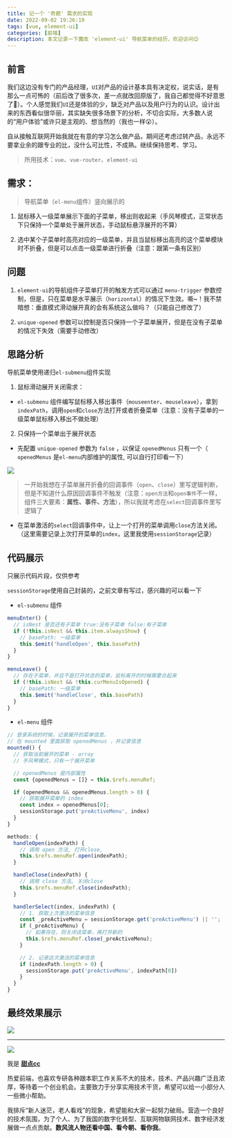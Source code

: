 ```yaml
---
title: 记一个 '奇葩' 需求的实现
date: 2022-09-02 19:26:19
tags: [vue, element-ui]
categories: [前端]
description: 本文记录一下魔改 'element-ui' 导航菜单的经历，欢迎访问😊
---
```


## 前言

我们这边没有专门的产品经理，`UI`对产品的设计基本具有决定权，说实话，是有那么一点可怖的（前后改了很多次，差一点就改回原版了，我自己都觉得不好意思了🤣）。个人感觉我们`UI`还是体验的少，缺乏对产品以及用户行为的认识。设计出来的东西看似很华丽，其实缺失很多场景下的分析，不切合实际，大多数人说的“用户体验”或许只是主观的、想当然的（我也一样😮）。

自从接触互联网开始我就在有意的学习怎么做产品，期间还考虑过转产品，永远不要拿业余的跟专业的比，没什么可比性，不成熟。继续保持思考、学习。

> 所用技术：`vue`、`vue-router`、`element-ui`

## 需求：

> 导航菜单（`el-menu`组件）竖向展示的

1. 鼠标移入一级菜单展示下面的子菜单，移出则收起来（手风琴模式，正常状态下只保持一个菜单处于展开状态，手动鼠标悬浮展开的不算）

2. 选中某个子菜单时高亮对应的一级菜单，并且当鼠标移出高亮的这个菜单模块时不折叠，但是可以点击一级菜单进行折叠（注意：跟第一条有区别）

## 问题

1. `element-ui`的导航组件子菜单打开的触发方式可以通过 `menu-trigger` 参数控制，但是，只在菜单是水平展示（`horizontal`）的情况下生效。嘶~！我不禁暗想：垂直模式滑动展开真的会有系统这么做吗？（只能自己修改了）

2. `unique-opened` 参数可以控制是否只保持一个子菜单展开，但是在没有子菜单的情况下失效（需要手动修改）

## 思路分析

导航菜单使用递归`el-submenu`组件实现

1. 鼠标滑动展开关闭需求：

- `el-submenu` 组件编写鼠标移入移出事件（`mouseenter`、`mouseleave`），拿到`indexPath`，调用`open`和`close`方法打开或者折叠菜单（注意：没有子菜单的一级菜单鼠标移入移出不做处理）

2. 只保持一个菜单出于展开状态

- 先配置 `unique-opened` 参数为 `false` ，以保证 `openedMenus` 只有一个（ `openedMenus` 是`el-menu`内部维护的属性, 可以自行打印看一下）

![](https://pic.imgdb.cn/item/6311ebfb16f2c2beb1163942.jpg)

> 一开始我想在子菜单展开折叠的回调事件（`open`、`close`）里写逻辑判断，但是不知道什么原因回调事件不触发（注意：`open方法`和`open事件`不一样，组件三大要素：**属性、事件、方法**），所以我就考虑在`select`回调事件里写逻辑了

- 在菜单激活的`select`回调事件中，让上一个打开的菜单调用`close`方法关闭。（这里需要记录上次打开菜单的`index`，这里我使用`sessionStorage`记录）

## 代码展示

只展示代码片段，仅供参考

`sessionStorage`使用自己封装的，之前文章有写过，感兴趣的可以看一下

- `el-submenu` 组件

```javascript
menuEnter() {
  // isNest 是否还有子菜单 true:没有子菜单 false:有子菜单
  if (!this.isNest && this.item.alwaysShow) {
    // basePath: 一级菜单
    this.$emit('handleOpen', this.basePath)
  }
}

menuLeave() {
  // 存在子菜单，并且不是打开状态的菜单，鼠标离开的时候需要合起来
  if (!this.isNest && !this.curMenuIsOpened) {
    // basePath: 一级菜单
    this.$emit('handleClose', this.basePath)
  }
}
```

- `el-menu` 组件

```javascript
// 登录系统的时候，记录展开的菜单信息，
// 在 mounted 里面获取 openedMenus ，并记录信息
mounted() {
  // 获取当前展开的菜单 - array
  // 手风琴模式，只有一个展开菜单

  // openedMenus 是内部属性
  const {openedMenus = []} = this.$refs.menuRef;

  if (openedMenus && openedMenus.length > 0) {
    // 获取展开菜单的 index
    const index = openedMenus[0];
    sessionStorage.put('preActiveMenu', index)
  }
}

methods: {
  handleOpen(indexPath) {
    // 调用 open 方法, 打开close,
  	this.$refs.menuRef.open(indexPath);
  }

  handleClose(indexPath) {
    // 调用 close 方法, 关闭close
  	this.$refs.menuRef.close(indexPath);
  }

  handlerSelect(index, indexPath) {
    // 1. 获取上次激活的菜单信息
    const _preActiveMenu = sessionStorage.get('preActiveMenu') || '';
    if (_preActiveMenu) {
      // 如果存在，则关闭该菜单，再打开新的
      this.$refs.menuRef.close(_preActiveMenu);
    }

    // 2. 记录这次激活的菜单信息
    if (indexPath.length > 0) {
      sessionStorage.put('preActiveMenu', indexPath[0])
    }
  }
}
```

## 最终效果展示

![](https://pic.imgdb.cn/item/6311ec1816f2c2beb1164933.jpg)

---

![](https://cdn.jsdelivr.net/gh/all-smile/nav@1.0.7/static/images/wind_girl.webp)


我是 [**甜点cc**](https://home.i-xiao.space/)

热爱前端，也喜欢专研各种跟本职工作关系不大的技术，技术、产品兴趣广泛且浓厚，等待着一个创业机会。主要致力于分享实用技术干货，希望可以给一小部分人一些微小帮助。

我排斥“新人迷茫，老人看戏”的现象，希望能和大家一起努力破局。营造一个良好的技术氛围，为了个人、为了我国的数字化转型、互联网物联网技术、数字经济发展做一点点贡献。**数风流人物还看中国、看今朝、看你我**。
